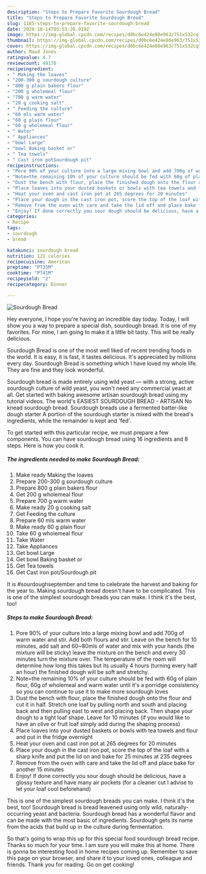 ```yaml
---
description: "Steps to Prepare Favorite Sourdough Bread"
title: "Steps to Prepare Favorite Sourdough Bread"
slug: 1165-steps-to-prepare-favorite-sourdough-bread
date: 2020-10-14T05:53:26.919Z
image: https://img-global.cpcdn.com/recipes/d0bc6e424e80e963/751x532cq70/sourdough-bread-recipe-main-photo.jpg
thumbnail: https://img-global.cpcdn.com/recipes/d0bc6e424e80e963/751x532cq70/sourdough-bread-recipe-main-photo.jpg
cover: https://img-global.cpcdn.com/recipes/d0bc6e424e80e963/751x532cq70/sourdough-bread-recipe-main-photo.jpg
author: Maud Jones
ratingvalue: 4.7
reviewcount: 49170
recipeingredient:
- " Making the loaves"
- "200-300 g sourdough culture"
- "800 g plain bakers flour"
- "200 g wholemeal flour"
- "700 g warm water"
- "20 g cooking salt"
- " Feeding the culture"
- "60 mls warm water"
- "60 g plain flour"
- "60 g wholemeal flour"
- " Water"
- " Appliances"
- "bowl Large"
- "bowl Baking basket or"
- " Tea towels"
- " Cast iron potSourdough pit"
recipeinstructions:
- "Pore 90% of your culture into a large mixing bowl and add 700g of warm water and stir. Add both flours and stir. Leave on the bench for 10 minutes, add salt and 60~80mls of water and mix with your hands (the mixture will be sticky) leave the mixture on the bench and every 30 minutes turn the mixture over. The temperature of the room will determine how long this takes but its usually 4 hours (turning every half an hour) the finished dough will be soft and stretchy."
- "Note=the remaining 10% of your culture should be fed with 60g of plain flour, 60g of wholemeal and warm water until it&#39;s a porridge consistency so you can continue to use it to make more sourdough loves"
- "Dust the bench with flour, place the finished dough onto the flour and cut it in half. Stretch one loaf by pulling north and south and placing back and then pulling east to west and placing back. Then shape your dough to a tight loaf shape. Leave for 10 minutes (if you would like to have an olive or fruit loaf simply add during the shaping process)"
- "Place loaves into your dusted baskets or bowls with tea towels and flour and put in the fridge overnight"
- "Heat your oven and cast iron pot at 265 degrees for 20 minutes"
- "Place your dough in the cast iron pot, score the top of the loaf with a sharp knife and put the lid on and bake for 25 minutes at 235 degrees"
- "Remove from the oven with care and take the lid off and place bake for another 15 minutes"
- "Enjoy! If done correctly you sour dough should be delicious, have a glossy texture and have many air pockets (for a cleaner cut I advise to let your loaf cool beforehand)"
categories:
- Recipe
tags:
- sourdough
- bread

katakunci: sourdough bread 
nutrition: 121 calories
recipecuisine: American
preptime: "PT35M"
cooktime: "PT41M"
recipeyield: "2"
recipecategory: Dinner

---
```



![Sourdough Bread](https://img-global.cpcdn.com/recipes/d0bc6e424e80e963/751x532cq70/sourdough-bread-recipe-main-photo.jpg)

Hey everyone, I hope you're having an incredible day today. Today, I will show you a way to prepare a special dish, sourdough bread. It is one of my favorites. For mine, I am going to make it a little bit tasty. This will be really delicious.

Sourdough Bread is one of the most well liked of recent trending foods in the world. It is easy, it is fast, it tastes delicious. It's appreciated by millions every day. Sourdough Bread is something which I have loved my whole life. They are fine and they look wonderful.

Sourdough bread is made entirely using wild yeast — with a strong, active sourdough culture of wild yeast, you won&#39;t need any commercial yeast at all. Get started with baking awesome artisan sourdough bread using my tutorial videos. The world&#39;s EASIEST SOURDOUGH BREAD - ARTISAN No knead sourdough bread. Sourdough breads use a fermented batter-like dough starter A portion of the sourdough starter is mixed with the bread&#39;s ingredients, while the remainder is kept and &#39;fed&#39;.


To get started with this particular recipe, we must prepare a few components. You can have sourdough bread using 16 ingredients and 8 steps. Here is how you cook it.

<!--inarticleads1-->

##### The ingredients needed to make Sourdough Bread:

1. Make ready  Making the loaves
1. Prepare 200-300 g sourdough culture
1. Prepare 800 g plain bakers flour
1. Get 200 g wholemeal flour
1. Prepare 700 g warm water
1. Make ready 20 g cooking salt
1. Get  Feeding the culture
1. Prepare 60 mls warm water
1. Make ready 60 g plain flour
1. Take 60 g wholemeal flour
1. Take  Water
1. Take  Appliances
1. Get bowl Large
1. Get bowl Baking basket or
1. Get  Tea towels
1. Get  Cast iron pot/Sourdough pit


It is #sourdoughseptember and time to celebrate the harvest and baking for the year to. Making sourdough bread doesn&#39;t have to be complicated. This is one of the simplest sourdough breads you can make. I think it&#39;s the best, too! 

<!--inarticleads2-->

##### Steps to make Sourdough Bread:

1. Pore 90% of your culture into a large mixing bowl and add 700g of warm water and stir. Add both flours and stir. Leave on the bench for 10 minutes, add salt and 60~80mls of water and mix with your hands (the mixture will be sticky) leave the mixture on the bench and every 30 minutes turn the mixture over. The temperature of the room will determine how long this takes but its usually 4 hours (turning every half an hour) the finished dough will be soft and stretchy.
1. Note=the remaining 10% of your culture should be fed with 60g of plain flour, 60g of wholemeal and warm water until it&#39;s a porridge consistency so you can continue to use it to make more sourdough loves
1. Dust the bench with flour, place the finished dough onto the flour and cut it in half. Stretch one loaf by pulling north and south and placing back and then pulling east to west and placing back. Then shape your dough to a tight loaf shape. Leave for 10 minutes (if you would like to have an olive or fruit loaf simply add during the shaping process)
1. Place loaves into your dusted baskets or bowls with tea towels and flour and put in the fridge overnight
1. Heat your oven and cast iron pot at 265 degrees for 20 minutes
1. Place your dough in the cast iron pot, score the top of the loaf with a sharp knife and put the lid on and bake for 25 minutes at 235 degrees
1. Remove from the oven with care and take the lid off and place bake for another 15 minutes
1. Enjoy! If done correctly you sour dough should be delicious, have a glossy texture and have many air pockets (for a cleaner cut I advise to let your loaf cool beforehand)


This is one of the simplest sourdough breads you can make. I think it&#39;s the best, too! Sourdough bread is bread leavened using only wild, naturally-occurring yeast and bacteria. Sourdough bread has a wonderful flavor and can be made with the most basic of ingredients. Sourdough gets its name from the acids that build up in the culture during fermentation. 

So that's going to wrap this up for this special food sourdough bread recipe. Thanks so much for your time. I am sure you will make this at home. There is gonna be interesting food in home recipes coming up. Remember to save this page on your browser, and share it to your loved ones, colleague and friends. Thank you for reading. Go on get cooking!
